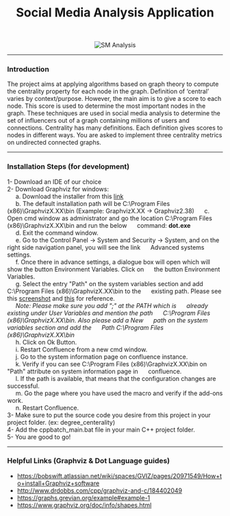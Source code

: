 <h1 align="center"> Social Media Analysis Application </h1> <br>
<p align="center">
    <img alt="SM Analysis" title="SM Analysis" src="https://www.sparc.bc.ca/wp-content/uploads/2016/05/network.png">
  </a>
</p>

***

### Introduction 

<p>
The project aims at applying algorithms based on graph theory to compute the centrality property for each node in the graph. Definition of ‘central’ varies by context/purpose. However, the main aim is to give a score to each node. This score is used to determine the most important nodes in the graph. These techniques are used in social media analysis to determine the set of influencers out of a graph containing millions of users and connections. Centrality has many definitions. Each definition gives scores to nodes in different ways. You are asked to implement three centrality metrics on undirected connected graphs.</p>

***

### Installation Steps (for development)

1- Download an IDE of our choice<br />
2- Download Graphviz for windows:<br />
    &nbsp;&nbsp;&nbsp;&nbsp;&nbsp;a. Download the installer from this <a href="https://graphviz.gitlab.io/_pages/Download/Download_windows.html" target="_blank">link</a><br />
    &nbsp;&nbsp;&nbsp;&nbsp;&nbsp;b. The default installation path will be C:\Program Files (x86)\GraphvizX.XX\bin (Example: GraphvizX.XX → Graphviz2.38)
    &nbsp;&nbsp;&nbsp;&nbsp;&nbsp;c. Open cmd window as administrator and go the location C:\Program Files (x86)\GraphvizX.XX\bin and run the below &nbsp;&nbsp;&nbsp;&nbsp;&nbsp;command:
          <b>dot.exe</b><br />
    &nbsp;&nbsp;&nbsp;&nbsp;&nbsp;d. Exit the command window.<br />
    &nbsp;&nbsp;&nbsp;&nbsp;&nbsp;e. Go to the Control Panel →  System and Security → System, and on the right side navigation panel, you will see the link &nbsp;&nbsp;&nbsp;&nbsp;&nbsp;Advanced systems settings.<br />
    &nbsp;&nbsp;&nbsp;&nbsp;&nbsp;f. Once there in advance settings, a dialogue box will open which will show the button Environment Variables. Click on &nbsp;&nbsp;&nbsp;&nbsp;&nbsp;the button Environment Variables.<br />
    &nbsp;&nbsp;&nbsp;&nbsp;&nbsp;g. Select the entry "Path" on the system variables section and add C:\Program Files (x86)\GraphvizX.XX\bin to the &nbsp;&nbsp;&nbsp;&nbsp;&nbsp;existing path.            Please see this <a href="https://bobswift.atlassian.net/wiki/download/thumbnails/20971549/system_variable.png?version=1&modificationDate=1552911615663&cacheVersion=1&api=v2&width=400&height=315" target="_blank">screenshot</a> and <a href="https://bobswift.atlassian.net/wiki/download/thumbnails/20971549/sys_variable.png?version=1&modificationDate=1552911641477&cacheVersion=1&api=v2&width=400&height=303" target="_blank">this</a> for reference.
       <br />&nbsp;&nbsp;&nbsp;&nbsp;&nbsp;<i>Note: Please make sure you add ";" at the PATH which is &nbsp;&nbsp;&nbsp;&nbsp;&nbsp;already existing under User Variables and mention the path &nbsp;&nbsp;&nbsp;&nbsp;&nbsp;C:\Program          Files (x86)\GraphvizX.XX\bin. Also please add a New &nbsp;&nbsp;&nbsp;&nbsp;&nbsp;path on the system variables section and add the &nbsp;&nbsp;&nbsp;&nbsp;&nbsp;Path C:\Program Files              (x86)\GraphvizX.XX\bin</i><br />
    &nbsp;&nbsp;&nbsp;&nbsp;&nbsp;h. Click on Ok Button. <br />
    &nbsp;&nbsp;&nbsp;&nbsp;&nbsp;i. Restart Confluence from a new cmd window.<br />
    &nbsp;&nbsp;&nbsp;&nbsp;&nbsp;j. Go to the system information page on confluence instance.<br />
    &nbsp;&nbsp;&nbsp;&nbsp;&nbsp;k. Verify if you can see C:\Program Files (x86)\GraphvizX.XX\bin on "Path" attribute on system information page in &nbsp;&nbsp;&nbsp;&nbsp;&nbsp;confluence.<br />
    &nbsp;&nbsp;&nbsp;&nbsp;&nbsp;l. If the path is available, that means that the configuration changes are successful.<br />
    &nbsp;&nbsp;&nbsp;&nbsp;&nbsp;m. Go the page where you have used the macro and verify if the add-ons work.<br />
    &nbsp;&nbsp;&nbsp;&nbsp;&nbsp;n. Restart Confluence.<br />
3- Make sure to put the source code you desire from this project in your project folder. (ex: degree_centerality)<br />
4- Add the cppbatch_main.bat file in your main C++ project folder.<br />
5- You are good to go!<br />
       
***

### Helpful Links (Graphviz & Dot Language guides)
- https://bobswift.atlassian.net/wiki/spaces/GVIZ/pages/20971549/How+to+install+Graphviz+software <br />
- http://www.drdobbs.com/cpp/graphviz-and-c/184402049 <br />
- https://graphs.grevian.org/example#example-1 <br />
- https://www.graphviz.org/doc/info/shapes.html <br />





